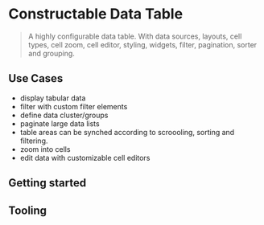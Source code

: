 # Constructable Data Table

> A highly configurable data table. With data sources, layouts, 
> cell types, cell zoom, cell editor, styling, widgets, filter, 
> pagination, sorter and grouping.

## Use Cases

- display tabular data
- filter with custom filter elements
- define data cluster/groups
- paginate large data lists
- table areas can be synched according to scroooling, sorting and filtering.
- zoom into cells
- edit data with customizable cell editors

## Getting started

## Tooling

